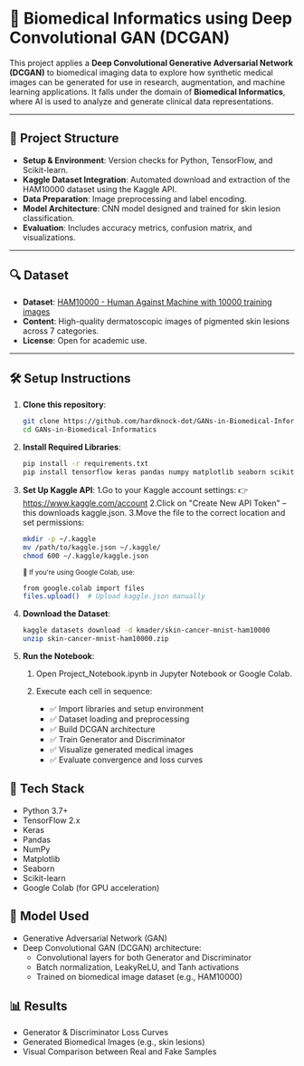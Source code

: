 # 🧬 Biomedical Informatics using Deep Convolutional GAN (DCGAN)

This project applies a **Deep Convolutional Generative Adversarial Network (DCGAN)** to biomedical imaging data to explore how synthetic medical images can be generated for use in research, augmentation, and machine learning applications. It falls under the domain of **Biomedical Informatics**, where AI is used to analyze and generate clinical data representations.

---

## 📁 Project Structure

- **Setup & Environment**: Version checks for Python, TensorFlow, and Scikit-learn.
- **Kaggle Dataset Integration**: Automated download and extraction of the HAM10000 dataset using the Kaggle API.
- **Data Preparation**: Image preprocessing and label encoding.
- **Model Architecture**: CNN model designed and trained for skin lesion classification.
- **Evaluation**: Includes accuracy metrics, confusion matrix, and visualizations.

---

## 🔍 Dataset

- **Dataset**: [HAM10000 - Human Against Machine with 10000 training images](https://www.kaggle.com/datasets/kmader/skin-cancer-mnist-ham10000)
- **Content**: High-quality dermatoscopic images of pigmented skin lesions across 7 categories.
- **License**: Open for academic use.

---

## 🛠️ Setup Instructions

1. **Clone this repository**:
   ```bash
   git clone https://github.com/hardknock-dot/GANs-in-Biomedical-Informatics
   cd GANs-in-Biomedical-Informatics
2. **Install Required Libraries**:
   ```bash
   pip install -r requirements.txt
   pip install tensorflow keras pandas numpy matplotlib seaborn scikit-learn kaggle
3. **Set Up Kaggle API**:
   1.Go to your Kaggle account settings:
     👉 https://www.kaggle.com/account
   2.Click on "Create New API Token" – this downloads kaggle.json.
   3.Move the file to the correct location and set permissions:
   ```bash
   mkdir -p ~/.kaggle
   mv /path/to/kaggle.json ~/.kaggle/
   chmod 600 ~/.kaggle/kaggle.json
   ```
   <sub>📝 If you're using Google Colab, use:</sub>
   ```bash
   from google.colab import files
   files.upload()  # Upload kaggle.json manually
4. **Download the Dataset**:
   ```bash
   kaggle datasets download -d kmader/skin-cancer-mnist-ham10000
   unzip skin-cancer-mnist-ham10000.zip
5. **Run the Notebook**:
   1. Open Project_Notebook.ipynb in Jupyter Notebook or Google Colab.

   2. Execute each cell in sequence:
      - ✅ Import libraries and setup environment
      - ✅ Dataset loading and preprocessing
      - ✅ Build DCGAN architecture
      - ✅ Train Generator and Discriminator
      - ✅ Visualize generated medical images
      - ✅ Evaluate convergence and loss curves

## 🚀 Tech Stack
- Python 3.7+
- TensorFlow 2.x
- Keras
- Pandas
- NumPy
- Matplotlib
- Seaborn
- Scikit-learn
- Google Colab (for GPU acceleration)

## 🧠 Model Used
- Generative Adversarial Network (GAN)
- Deep Convolutional GAN (DCGAN) architecture:
   - Convolutional layers for both Generator and Discriminator
   - Batch normalization, LeakyReLU, and Tanh activations
   - Trained on biomedical image dataset (e.g., HAM10000)

## 📊 Results
- Generator & Discriminator Loss Curves
- Generated Biomedical Images (e.g., skin lesions)
- Visual Comparison between Real and Fake Samples

